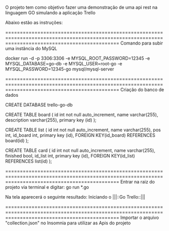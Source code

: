O projeto tem como objetivo fazer uma demonstração de uma api rest na linguagem GO simulando a aplicação Trello

Abaixo estão as instruções:


===================================================================================================================================================
Comando para subir uma instância do MySQL

docker run -d -p 3306:3306 -e MYSQL_ROOT_PASSWORD=12345 -e MYSQL_DATABASE=go-db -e MYSQL_USER=root-go -e MYSQL_PASSWORD=12345-go mysql/mysql-server

===================================================================================================================================================
Criação do banco de dados

CREATE DATABASE trello-go-db

CREATE TABLE board (
	id int not null auto_increment, 
	name varchar(255), 
	description varchar(255), 
	primary key (id)
);

CREATE TABLE list (
	id int not null auto_increment, 
	name varchar(255),
	pos int,
	id_board int, 
	primary key (id),
	FOREIGN KEY(id_board) REFERENCES board(id)
);

CREATE TABLE card (
	id int not null auto_increment, 
	name varchar(255), 
	finished bool,
    id_list int, 
	primary key (id),
    FOREIGN KEY(id_list) REFERENCES list(id)
);

===================================================================================================================================================
Entrar na raiz do projeto via terminal e digitar:
go run *.go

Na tela aparecerá o seguinte resultado:
Iniciando o |||::Go Trello::|||

===================================================================================================================================================
Importar o arquivo "collection.json" no Insomnia para utilizar as Apis do projeto